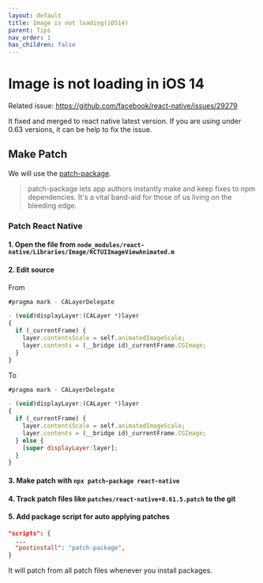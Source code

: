 ```yaml
---
layout: default
title: Image is not loading(iOS14)
parent: Tips
nav_order: 1
has_children: false
---
```


# Image is not loading in iOS 14

Related issue: https://github.com/facebook/react-native/issues/29279

It fixed and merged to react native latest version. If you are using under 0.63 versions, it can be help to fix the issue. 

## Make Patch

We will use the [patch-package](https://github.com/ds300/patch-package). 

> patch-package lets app authors instantly make and keep fixes to npm dependencies. It's a vital band-aid for those of us living on the bleeding edge.

### Patch React Native

#### 1. Open the file from `node_modules/react-native/Libraries/Image/RCTUIImageViewAnimated.m`
#### 2. Edit source

From

```js
#pragma mark - CALayerDelegate

- (void)displayLayer:(CALayer *)layer
{
  if (_currentFrame) {
    layer.contentsScale = self.animatedImageScale;
    layer.contents = (__bridge id)_currentFrame.CGImage;
  }
}
```

To

```js
#pragma mark - CALayerDelegate

- (void)displayLayer:(CALayer *)layer
{
  if (_currentFrame) {
    layer.contentsScale = self.animatedImageScale;
    layer.contents = (__bridge id)_currentFrame.CGImage;
  } else {
    [super displayLayer:layer];
  }
}

```

#### 3. Make patch with `npx patch-package react-native`

#### 4. Track patch files like `patches/react-native+0.61.5.patch` to the git 

#### 5. Add package script for auto applying patches

```json
"scripts": {
  ...
  "postinstall": "patch-package",
}
```

It will patch from all patch files whenever you install packages. 